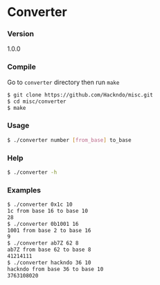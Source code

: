 # Converter

### Version
1.0.0

### Compile
Go to `converter` directory then run `make`

```sh
$ git clone https://github.com/Hackndo/misc.git
$ cd misc/converter
$ make
```

### Usage

```sh
$ ./converter number [from_base] to_base
```

### Help
```sh
$ ./converter -h
```

### Examples
```sh
$ ./converter 0x1c 10
1c from base 16 to base 10
28
$ ./converter 0b1001 16
1001 from base 2 to base 16
9
$ ./converter ab7Z 62 8
ab7Z from base 62 to base 8
41214111
$ ./converter hackndo 36 10
hackndo from base 36 to base 10
3763108020
```

